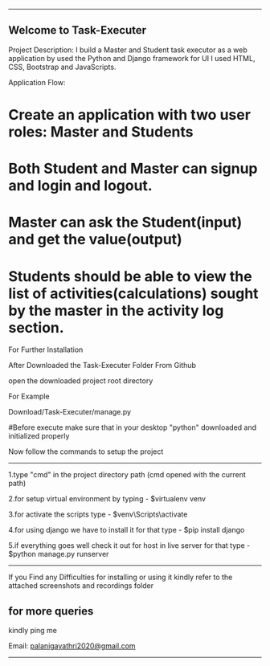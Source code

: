 ------------------------------------------------------------------------------------------------------------------
Welcome to Task-Executer
------------------------------------------------------------------------------------------------------------------

Project Description:
           I build a Master and Student task executor as a web application by used the Python and Django framework for UI I used HTML, CSS, Bootstrap and JavaScripts.

Application Flow:

# Create an application with two user roles: Master and Students
# Both Student and Master can signup and login and logout.
# Master can ask the Student(input) and get the value(output)
# Students should be able to view the list of activities(calculations) sought by the master in the activity log section.

For Further Installation

After Downloaded the Task-Executer Folder From Github

open the downloaded project root directory

For Example

Download/Task-Executer/manage.py

#Before execute make sure that in your desktop "python" downloaded and initialized properly 

Now follow the commands to setup the project

------------------------------------------------------------------------------------------------------------------


1.type "cmd" in the project directory path (cmd opened with the current path)


2.for setup virtual environment by typing - $virtualenv venv


3.for activate the scripts type - $venv\Scripts\activate


4.for using django we have to install it for that type - $pip install django


5.if everything goes well check it out for host in live server for that type - $python manage.py runserver

------------------------------------------------------------------------------------------------------------------

If you Find any Difficulties for installing or using it kindly refer to the attached screenshots and recordings folder

for more queries
------------------------------------------------------------------------------------------------------------------

kindly ping me

Email: palanigayathri2020@gmail.com 

------------------------------------------------------------------------------------------------------------------
